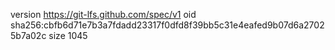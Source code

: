 version https://git-lfs.github.com/spec/v1
oid sha256:cbfb6d71e7b3a7fdadd23317f0dfd8f39bb5c31e4eafed9b07d6a27025b7a02c
size 1045
